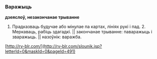 ### Варажыць
**дзеяслоў, незакончанае трыванне**

1. Прадказваць будучае або мінулае па картах, лініях рукі і пад. 2. Меркаваць, рабіць здагадкі. || закончанае трыванне: паваражыць і зваражыць. || назоўнік: варажба.

<a rel="author">[http://rv-blr.com/](http://rv-blr.com/slounik.jsp?letterId=0&maskId=0&pageId=491)</a>
